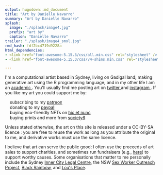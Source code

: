 ```yaml
---
output: hugodown::md_document
title: "Art by Danielle Navarro"
summary: "Art by Danielle Navarro"
splash:
  image: "./splash/image4.jpg"
  prefix: "art by"
  caption: "Danielle Navarro"
trailer: "./splash/image4_smol.jpg"
rmd_hash: fdf2bc4719d9228a
html_dependencies:
- <link href="font-awesome-5.15.3/css/all.min.css" rel="stylesheet" />
- <link href="font-awesome-5.15.3/css/v4-shims.min.css" rel="stylesheet" />

---
```


I'm a computational artist based in Sydney, living on Gadigal land, making generative art using the R programming language, and in my other life I am an [academic <i class="fa fa-graduation-cap" role="presentation" aria-label="graduation-cap icon"></i>](https://djnavarro.net/). You'll usually find me posting art on [twitter <i class="fab fa-twitter" role="presentation" aria-label="twitter icon"></i>](https://twitter.com/djnavarro) and [instagram <i class="fab fa-instagram" role="presentation" aria-label="instagram icon"></i>](https://www.instagram.com/daniellenavarro77/). If you like my art you could support me by:

    subscribing to my [patreon <i class="fab fa-patreon" role="presentation" aria-label="patreon icon"></i>](https://www.patreon.com/djnavarro) <br>     donating to my [paypal <i class="fab fa-paypal" role="presentation" aria-label="paypal icon"></i>](https://www.paypal.me/daniellenavarro77) <br>     buying eco-friendly NFTs on [hic et nunc <i class="fa fa-palette" role="presentation" aria-label="palette icon"></i>](https://www.henext.xyz/djnavarro/onsale) <br>     buying prints and more from [society6 <i class="fa fa-shopping-cart" role="presentation" aria-label="shopping-cart icon"></i>](https://society6.com/djnavarro) <br>

Unless stated otherwise, the art on this site is released under a CC-BY-SA licence [<i class="fab fa-creative-commons" role="presentation" aria-label="creative-commons icon"></i> <i class="fab fa-creative-commons-by" role="presentation" aria-label="creative-commons-by icon"></i> <i class="fab fa-creative-commons-sa" role="presentation" aria-label="creative-commons-sa icon"></i>](https://creativecommons.org/licenses/by-sa/4.0/): you are free to reuse the work as long as you attribute the original to me, and derivative works must use the same licence.

I believe that art can serve the public good: I often use the proceeds of art sales to support charities, and sometimes run fundraisers (e.g., [here](https://www.gofundme.com/f/data-science-art-to-support-a-womens-refuge)) to support worthy causes. Some organisations that matter to me personally include the Sydney [Inner City Legal Centre](https://www.iclc.org.au/), the NSW [Sex Worker Outreach Project](https://swop.org.au/), [Black Rainbow](http://www.blackrainbow.org.au/), and [Lou's Place](https://www.lousplace.com.au/).

